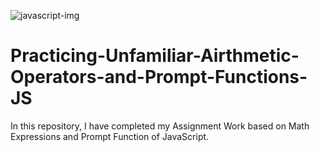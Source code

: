 ![javascript-img](https://github.com/Shahzaib-Anees/Practicing-Maths-Expressions-JS/assets/159277068/77cb51b9-c1a1-4a8e-b048-6cfd034f0f0f)

# Practicing-Unfamiliar-Airthmetic-Operators-and-Prompt-Functions-JS

In this repository, I have completed my Assignment Work based on Math Expressions and Prompt Function of JavaScript.
